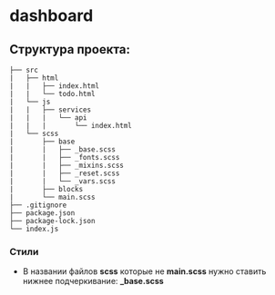 # dashboard

## Структура проекта:

 ```
├── src
|   ├── html
|   |   ├── index.html
|   |   └── todo.html
|   └── js
|   |   ├── services
|   |   |   └── api
|   |   |       └── index.html
|   └── scss
|       ├── base
|       |   ├── _base.scss
|       |   ├── _fonts.scss
|       |   ├── _mixins.scss
|       |   ├── _reset.scss
|       |   └── _vars.scss
|       ├── blocks
|       └── main.scss
├── .gitignore
├── package.json
├── package-lock.json
└── index.js
 ```

### Стили
* В названии файлов **scss** которые не **main.scss** нужно ставить нижнее подчеркивание: **_base.scss**
